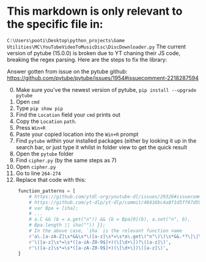 # This markdown is only relevant to the specific file in: 
`C:\Users\pooti\Desktop\python_projects\Game Utilities\MC\YouTubeVideoToMusicDisc\DiscDownloader.py`
The current version of pytube (15.0.0) is broken due to YT chaning their JS code, breaking the regex parsing. Here are the steps to fix the library:

Answer gotten from issue on the pytube github: https://github.com/pytube/pytube/issues/1954#issuecomment-2218287594

0. Make sure you've the newest version of pytube, `pip install --upgrade pytube`
1. Open `cmd`
2. Type `pip show pip`
3. Find the `Location` field your `cmd` prints out
4. Copy the `Location` `path`.
5. Press `Win+R`
6. Paste your copied location into the `Win+R` prompt
7. Find `pytube` within your installed packages (either by looking it up in the search bar, or just type it whilst in folder view to get the quick result
8. Open the `pytube` folder
9. Find `cipher.py` (by the same steps as 7)
10. Open `cipher.py`
11. Go to line `264-274`
12. Replace that code with this:
```py
    function_patterns = [
        # https://github.com/ytdl-org/youtube-dl/issues/29326#issuecomment-865985377
        # https://github.com/yt-dlp/yt-dlp/commit/48416bc4a8f1d5ff07d5977659cb8ece7640dcd8
        # var Bpa = [iha];
        # ...
        # a.C && (b = a.get("n")) && (b = Bpa[0](b), a.set("n", b),
        # Bpa.length || iha("")) }};
        # In the above case, `iha` is the relevant function name
        r'a\.[a-zA-Z]\s*&&\s*\([a-z]\s*=\s*a\.get\("n"\)\)\s*&&.*?\|\|\s*([a-z]+)',
        r'\([a-z]\s*=\s*([a-zA-Z0-9$]+)(\[\d+\])?\([a-z]\)',
        r'\([a-z]\s*=\s*([a-zA-Z0-9$]+)(\[\d+\])\([a-z]\)',
    ]
```
